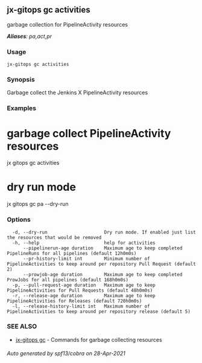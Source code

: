 ## jx-gitops gc activities

garbage collection for PipelineActivity resources

***Aliases**: pa,act,pr*

### Usage

```
jx-gitops gc activities
```

### Synopsis

Garbage collect the Jenkins X PipelineActivity resources

### Examples

  # garbage collect PipelineActivity resources
  jx gitops gc activities
  
  # dry run mode
  jx gitops gc pa --dry-run

### Options

```
  -d, --dry-run                     Dry run mode. If enabled just list the resources that would be removed
  -h, --help                        help for activities
      --pipelinerun-age duration    Maximum age to keep completed PipelineRuns for all pipelines (default 12h0m0s)
      --pr-history-limit int        Minimum number of PipelineActivities to keep around per repository Pull Request (default 2)
      --prowjob-age duration        Maximum age to keep completed ProwJobs for all pipelines (default 168h0m0s)
  -p, --pull-request-age duration   Maximum age to keep PipelineActivities for Pull Requests (default 48h0m0s)
  -r, --release-age duration        Maximum age to keep PipelineActivities for Releases (default 720h0m0s)
  -l, --release-history-limit int   Maximum number of PipelineActivities to keep around per repository release (default 5)
```

### SEE ALSO

* [jx-gitops gc](jx-gitops_gc.md)	 - Commands for garbage collecting resources

###### Auto generated by spf13/cobra on 28-Apr-2021
